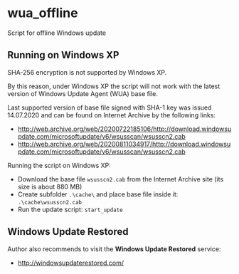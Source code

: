# wua_offline
Script for offline Windows update

Running on Windows XP
---------------------

SHA-256 encryption is not supported by Windows XP.

By this reason, under Windows XP the script will not work with the latest version of Windows Update Agent (WUA) base file.

Last supported version of base file signed with SHA-1 key was issued 14.07.2020 and can be found on Internet Archive by the following links:
* http://web.archive.org/web/20200722185106/http://download.windowsupdate.com/microsoftupdate/v6/wsusscan/wsusscn2.cab
* http://web.archive.org/web/20200811034917/http://download.windowsupdate.com/microsoftupdate/v6/wsusscan/wsusscn2.cab

Running the script on Windows XP:
* Download the base file ``wsusscn2.cab`` from the Internet Archive site (its size is about 880 MB)
* Create subfolder ``.\cache\`` and place base file inside it: ``.\cache\wsusscn2.cab``
* Run the update script: ``start_update``

Windows Update Restored
-----------------------

Author also recommends to visit the **Windows Update Restored** service:
* http://windowsupdaterestored.com/
